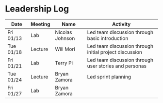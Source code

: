 # Leadership Log

| Date       | Meeting | Name            | Activity                                               |
| ---------- | ------- | --------------- | ------------------------------------------------------ |
| Fri 01/13  | Lab     | Nicolas Johnson | Led team discussion through basic introduction         |
| Tue 01/18  | Lecture | Will Mori       | Led team discussion through initial project discussion |
| Fri  01/21 | Lab     | Terry Pi        | Led team discussion through user stories and personas  |
| Tue 01/24  | Lecture | Bryan Zamora    | Led sprint planning                                    |
| Fri 01/27  | Lab     | Bryan Zamora    |                                                       |
